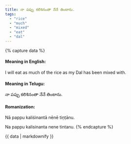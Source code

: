 ```yaml
---
title: నా పప్పు కలిశినంతా నేనే తింటాను.
tags:
  - "rice"
  - "much"
  - "mixed"
  - "eat"
  - "dal"
---
```


{% capture data %}
#### Meaning in English:
I will eat as much of the rice as my Dal has been mixed with.

#### Meaning in Telugu:
నా పప్పు కలిశినంతా నేనే తింటాను.

#### Romanization:
Nā pappu kaliśinantā nēnē tiṇṭānu.

Na pappu kalisinanta nene tintanu.
{% endcapture %}

{{ data | markdownify }}


